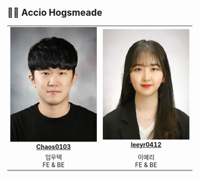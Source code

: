 ## 👩‍💻 Accio Hogsmeade

<table align="center">
    <tr align="center">
        <td style="min-width: 150px;">
            <a href="https://github.com/Chaos0103">
              <img src="/img/limwt.jpeg" width="200">
              <br />
              <b>Chaos0103</b>
            </a>
        </td>
        <td style="min-width: 150px;">
            <a href="https://github.com/leeyr0412">
              <img src="/img/leeyr.jpeg" width="200">
              <br />
              <b>leeyr0412</b>
            </a> 
        </td>
    </tr>
    <tr align="center">
        <td>
            임우택<br/>FE & BE
        </td>
        <td>
            이예리<br/>FE & BE
        </td>
    </tr>
</table>

